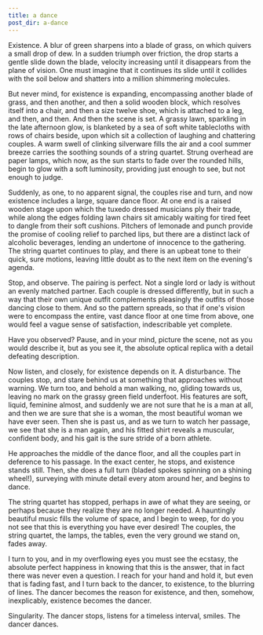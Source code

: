 ```yaml
---
title: a dance
post_dir: a-dance
---
```


Existence. A blur of green sharpens into a blade of grass, on which quivers a small drop of dew. In a sudden triumph over friction, the drop starts a gentle slide down the blade, velocity increasing until it disappears from the plane of vision. One must imagine that it continues its slide until it collides with the soil below and shatters into a million shimmering molecules.

But never mind, for existence is expanding, encompassing another blade of grass, and then another, and then a solid wooden block, which resolves itself into a chair, and then a size twelve shoe, which is attached to a leg, and then, and then. And then the scene is set. A grassy lawn, sparkling in the late afternoon glow, is blanketed by a sea of soft white tablecloths with rows of chairs beside, upon which sit a collection of laughing and chattering couples. A warm swell of clinking silverware fills the air and a cool summer breeze carries the soothing sounds of a string quartet. Strung overhead are paper lamps, which now, as the sun starts to fade over the rounded hills, begin to glow with a soft luminosity, providing just enough to see, but not enough to judge.

Suddenly, as one, to no apparent signal, the couples rise and turn, and now existence includes a large, square dance floor. At one end is a raised wooden stage upon which the tuxedo dressed musicians ply their trade, while along the edges folding lawn chairs sit amicably waiting for tired feet to dangle from their soft cushions. Pitchers of lemonade and punch provide the promise of cooling relief to parched lips, but there are a distinct lack of alcoholic beverages, lending an undertone of innocence to the gathering. The string quartet continues to play, and there is an upbeat tone to their quick, sure motions, leaving little doubt as to the next item on the evening's agenda.

Stop, and observe. The pairing is perfect. Not a single lord or lady is without an evenly matched partner. Each couple is dressed differently, but in such a way that their own unique outfit complements pleasingly the outfits of those dancing close to them. And so the pattern spreads, so that if one's vision were to encompass the entire, vast dance floor at one time from above, one would feel a vague sense of satisfaction, indescribable yet complete.

Have you observed? Pause, and in your mind, picture the scene, not as you would describe it, but as you see it, the absolute optical replica with a detail defeating description.

Now listen, and closely, for existence depends on it. A disturbance. The couples stop, and stare behind us at something that approaches without warning. We turn too, and behold a man walking, no, gliding towards us, leaving no mark on the grassy green field underfoot. His features are soft, liquid, feminine almost, and suddenly we are not sure that he is a man at all, and then we are sure that she is a woman, the most beautiful woman we have ever seen. Then she is past us, and as we turn to watch her passage, we see that she is a man again, and his fitted shirt reveals a muscular, confident body, and his gait is the sure stride of a born athlete.

He approaches the middle of the dance floor, and all the couples part in deference to his passage. In the exact center, he stops, and existence stands still. Then, she does a full turn (bladed spokes spinning on a shining wheel!), surveying with minute detail every atom around her, and begins to dance.

The string quartet has stopped, perhaps in awe of what they are seeing, or perhaps because they realize they are no longer needed. A hauntingly beautiful music fills the volume of space, and I begin to weep, for do you not see that this is everything you have ever desired! The couples, the string quartet, the lamps, the tables, even the very ground we stand on, fades away.

I turn to you, and in my overflowing eyes you must see the ecstasy, the absolute perfect happiness in knowing that this is the answer, that in fact there was never even a question. I reach for your hand and hold it, but even that is fading fast, and I turn back to the dancer, to existence, to the blurring of lines. The dancer becomes the reason for existence, and then, somehow, inexplicably, existence becomes the dancer.

Singularity. The dancer stops, listens for a timeless interval, smiles. The dancer dances.
